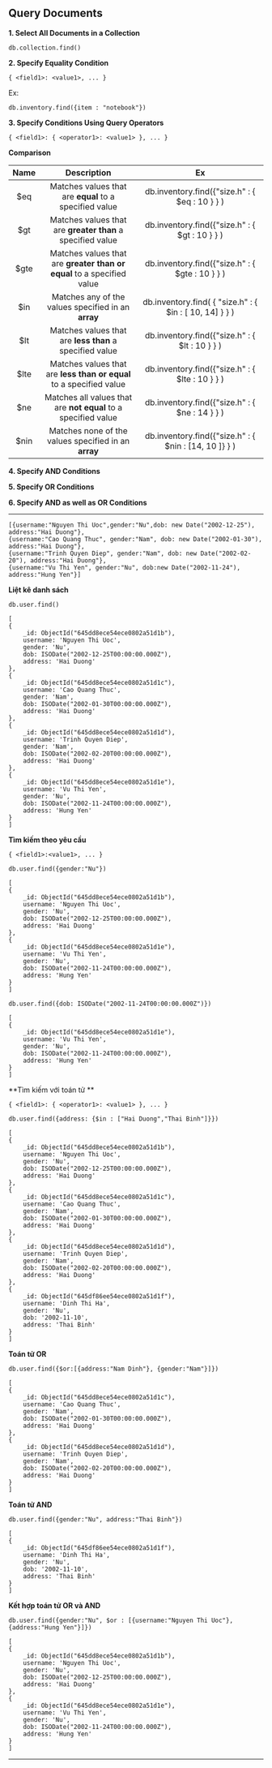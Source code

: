 
## Query Documents


**1. Select All Documents in a Collection** 

    db.collection.find() 

**2. Specify Equality Condition**

    { <field1>: <value1>, ... }

Ex: 

    db.inventory.find({item : "notebook"})

**3. Specify Conditions Using Query Operators** 

    { <field1>: { <operator1>: <value1> }, ... }


**Comparison**

|Name | Description | Ex |
|:---:|:---:|:--:|
|$eq | Matches values that are **equal** to a specified value|db.inventory.find({"size.h" : { $eq : 10 } } )|
|$gt|Matches values that are **greater than** a specified value|db.inventory.find({"size.h" : { $gt : 10 } } )|
|$gte| Matches values that are **greater than or equal** to a specified value |db.inventory.find({"size.h" : { $gte : 10 } } )|
|$in| Matches any of the values specified in an **array**|db.inventory.find( { "size.h" : { $in : [ 10, 14] } } )|
|$lt| Matches values that are **less than** a specified value|db.inventory.find({"size.h" : { $lt : 10 } } )|
|$lte| Matches values that are **less than or equal** to a specified value |db.inventory.find({"size.h" : { $lte : 10 } } )| 
|$ne|Matches all values that are **not equal** to a specified value |db.inventory.find({"size.h" : { $ne : 14 } } ) |
|$nin | Matches none of the values specified in an **array**| db.inventory.find({"size.h" : { $nin : [14, 10 ]} } ) |

**4. Specify AND Conditions**

**5. Specify OR Conditions**

**6. Specify AND as well as OR Conditions**



----


    [{username:"Nguyen Thi Uoc",gender:"Nu",dob: new Date("2002-12-25"), address:"Hai Duong"},
    {username:"Cao Quang Thuc", gender:"Nam", dob: new Date("2002-01-30"), address:"Hai Duong"},
    {username:"Trinh Quyen Diep", gender:"Nam", dob: new Date("2002-02-20"), address:"Hai Duong"},
    {username:"Vu Thi Yen", gender:"Nu", dob:new Date("2002-11-24"), address:"Hung Yen"}]

**Liệt kê danh sách**

    db.user.find()

    [
    {
        _id: ObjectId("645dd8ece54ece0802a51d1b"),
        username: 'Nguyen Thi Uoc',
        gender: 'Nu',
        dob: ISODate("2002-12-25T00:00:00.000Z"),
        address: 'Hai Duong'
    },
    {
        _id: ObjectId("645dd8ece54ece0802a51d1c"),
        username: 'Cao Quang Thuc',
        gender: 'Nam',
        dob: ISODate("2002-01-30T00:00:00.000Z"),
        address: 'Hai Duong'
    },
    {
        _id: ObjectId("645dd8ece54ece0802a51d1d"),
        username: 'Trinh Quyen Diep',
        gender: 'Nam',
        dob: ISODate("2002-02-20T00:00:00.000Z"),
        address: 'Hai Duong'
    },
    {
        _id: ObjectId("645dd8ece54ece0802a51d1e"),
        username: 'Vu Thi Yen',
        gender: 'Nu',
        dob: ISODate("2002-11-24T00:00:00.000Z"),
        address: 'Hung Yen'
    }
    ]

**Tìm kiếm theo yêu cầu**

```{ <field1>:<value1>, ... }```

    db.user.find({gender:"Nu"})

    [
    {
        _id: ObjectId("645dd8ece54ece0802a51d1b"),
        username: 'Nguyen Thi Uoc',
        gender: 'Nu',
        dob: ISODate("2002-12-25T00:00:00.000Z"),
        address: 'Hai Duong'
    },
    {
        _id: ObjectId("645dd8ece54ece0802a51d1e"),
        username: 'Vu Thi Yen',
        gender: 'Nu',
        dob: ISODate("2002-11-24T00:00:00.000Z"),
        address: 'Hung Yen'
    }
    ]

    db.user.find({dob: ISODate("2002-11-24T00:00:00.000Z")})

    [
    {
        _id: ObjectId("645dd8ece54ece0802a51d1e"),
        username: 'Vu Thi Yen',
        gender: 'Nu',
        dob: ISODate("2002-11-24T00:00:00.000Z"),
        address: 'Hung Yen'
    }
    ]


**Tìm kiếm với toán tử **

```{ <field1>: { <operator1>: <value1> }, ... }```

    db.user.find({address: {$in : ["Hai Duong","Thai Binh"]}})

    [
    {
        _id: ObjectId("645dd8ece54ece0802a51d1b"),
        username: 'Nguyen Thi Uoc',
        gender: 'Nu',
        dob: ISODate("2002-12-25T00:00:00.000Z"),
        address: 'Hai Duong'
    },
    {
        _id: ObjectId("645dd8ece54ece0802a51d1c"),
        username: 'Cao Quang Thuc',
        gender: 'Nam',
        dob: ISODate("2002-01-30T00:00:00.000Z"),
        address: 'Hai Duong'
    },
    {
        _id: ObjectId("645dd8ece54ece0802a51d1d"),
        username: 'Trinh Quyen Diep',
        gender: 'Nam',
        dob: ISODate("2002-02-20T00:00:00.000Z"),
        address: 'Hai Duong'
    },
    {
        _id: ObjectId("645df86ee54ece0802a51d1f"),
        username: 'Dinh Thi Ha',
        gender: 'Nu',
        dob: '2002-11-10',
        address: 'Thai Binh'
    }
    ]

**Toán tử OR** 

    db.user.find({$or:[{address:"Nam Dinh"}, {gender:"Nam"}]}) 

    [
    {
        _id: ObjectId("645dd8ece54ece0802a51d1c"),
        username: 'Cao Quang Thuc',
        gender: 'Nam',
        dob: ISODate("2002-01-30T00:00:00.000Z"),
        address: 'Hai Duong'
    },
    {
        _id: ObjectId("645dd8ece54ece0802a51d1d"),
        username: 'Trinh Quyen Diep',
        gender: 'Nam',
        dob: ISODate("2002-02-20T00:00:00.000Z"),
        address: 'Hai Duong'
    }
    ]

**Toán tử AND**

    db.user.find({gender:"Nu", address:"Thai Binh"})

    [
    {
        _id: ObjectId("645df86ee54ece0802a51d1f"),
        username: 'Dinh Thi Ha',
        gender: 'Nu',
        dob: '2002-11-10',
        address: 'Thai Binh'
    }
    ]

**Kết hợp toán tử OR và AND**


    db.user.find({gender:"Nu", $or : [{username:"Nguyen Thi Uoc"},{address:"Hung Yen"}]})

    [
    {
        _id: ObjectId("645dd8ece54ece0802a51d1b"),
        username: 'Nguyen Thi Uoc',
        gender: 'Nu',
        dob: ISODate("2002-12-25T00:00:00.000Z"),
        address: 'Hai Duong'
    },
    {
        _id: ObjectId("645dd8ece54ece0802a51d1e"),
        username: 'Vu Thi Yen',
        gender: 'Nu',
        dob: ISODate("2002-11-24T00:00:00.000Z"),
        address: 'Hung Yen'
    }
    ]

---
